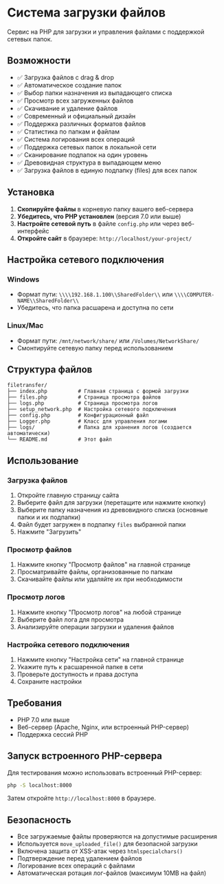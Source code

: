 # Система загрузки файлов

Сервис на PHP для загрузки и управления файлами с поддержкой сетевых папок.

## Возможности

- ✅ Загрузка файлов с drag & drop
- ✅ Автоматическое создание папок
- ✅ Выбор папки назначения из выпадающего списка
- ✅ Просмотр всех загруженных файлов
- ✅ Скачивание и удаление файлов
- ✅ Современный и официальный дизайн
- ✅ Поддержка различных форматов файлов
- ✅ Статистика по папкам и файлам
- ✅ Система логирования всех операций
- ✅ Поддержка сетевых папок в локальной сети
- ✅ Сканирование подпапок на один уровень
- ✅ Древовидная структура в выпадающем меню
- ✅ Загрузка файлов в единую подпапку (files) для всех папок


## Установка

1. **Скопируйте файлы** в корневую папку вашего веб-сервера
2. **Убедитесь, что PHP установлен** (версия 7.0 или выше)
3. **Настройте сетевой путь** в файле `config.php` или через веб-интерфейс
4. **Откройте сайт** в браузере: `http://localhost/your-project/`

## Настройка сетевого подключения

### Windows
- Формат пути: `\\\\192.168.1.100\\SharedFolder\\` или `\\\\COMPUTER-NAME\\SharedFolder\\`
- Убедитесь, что папка расшарена и доступна по сети

### Linux/Mac
- Формат пути: `/mnt/network/share/` или `/Volumes/NetworkShare/`
- Смонтируйте сетевую папку перед использованием

## Структура файлов

```
filetransfer/
├── index.php          # Главная страница с формой загрузки
├── files.php          # Страница просмотра файлов
├── logs.php           # Страница просмотра логов
├── setup_network.php  # Настройка сетевого подключения
├── config.php         # Конфигурационный файл
├── Logger.php         # Класс для управления логами
├── logs/              # Папка для хранения логов (создается автоматически)
└── README.md          # Этот файл
```

## Использование

### Загрузка файлов

1. Откройте главную страницу сайта
2. Выберите файл для загрузки (перетащите или нажмите кнопку)
3. Выберите папку назначения из древовидного списка (основные папки и их подпапки)
4. Файл будет загружен в подпапку `files` выбранной папки
5. Нажмите "Загрузить"

### Просмотр файлов

1. Нажмите кнопку "Просмотр файлов" на главной странице
2. Просматривайте файлы, организованные по папкам
3. Скачивайте файлы или удаляйте их при необходимости

### Просмотр логов

1. Нажмите кнопку "Просмотр логов" на любой странице
2. Выберите файл лога для просмотра
3. Анализируйте операции загрузки и удаления файлов

### Настройка сетевого подключения

1. Нажмите кнопку "Настройка сети" на главной странице
2. Укажите путь к расшаренной папке в сети
3. Проверьте доступность и права доступа
4. Сохраните настройки


## Требования

- PHP 7.0 или выше
- Веб-сервер (Apache, Nginx, или встроенный PHP-сервер)
- Поддержка сессий PHP

## Запуск встроенного PHP-сервера

Для тестирования можно использовать встроенный PHP-сервер:

```bash
php -S localhost:8000
```

Затем откройте `http://localhost:8000` в браузере.

## Безопасность

- Все загружаемые файлы проверяются на допустимые расширения
- Используется `move_uploaded_file()` для безопасной загрузки
- Включена защита от XSS-атак через `htmlspecialchars()`
- Подтверждение перед удалением файлов
- Логирование всех операций с файлами
- Автоматическая ротация лог-файлов (максимум 10MB на файл)

